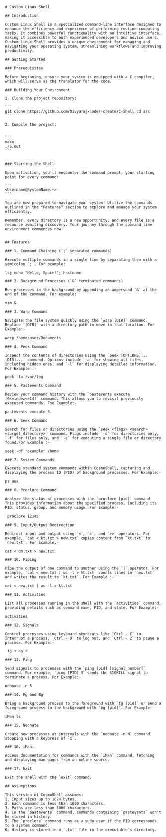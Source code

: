 	# Custom Linux Shell

	## Introduction

	Custom Linux Shell is a specialized command-line interface designed to enhance the efficiency and experience of performing routine computing tasks. It combines powerful functionality with an intuitive interface, making it accessible to both experienced developers and novice users. Custom Linux Shell provides a unique environment for managing and navigating your operating system, streamlining workflows and improving productivity.

	## Getting Started

	### Prerequisites

	Before beginning, ensure your system is equipped with a C compiler, which will serve as the translator for the code.

	### Building Your Environment

	1. Clone the project repository:

	```
	git clone https://github.com/Divyaraj-coder-create/C-Shell cd src
	```

	2. Compile the project:


	```
	make 
	./a.out
	```


	### Starting the Shell

	Upon activation, you'll encounter the command prompt, your starting point for every command:

	```
	<Username@SystemName:~>
	```

	You are now prepared to navigate your system! Utilize the commands outlined in the "Features" section to explore and manage your system efficiently.

	Remember, every directory is a new opportunity, and every file is a resource awaiting discovery. Your journey through the command line environment commences now!


	## Features

	### 1. Command Chaining (`;` separated commands)

	Execute multiple commands in a single line by separating them with a semicolon `;`. For example: 
```
ls; echo "Hello, Space!"; hostname
```
	### 2. Background Processes (`&` terminated commands)

	Run processes in the background by appending an ampersand `&` at the end of the command. For example: 
```
vim &
```
	### 3. Warp Command

	Navigate the file system quickly using the `warp [DIR]` command. Replace `[DIR]` with a directory path to move to that location. For Example:-
```
warp /home/user/Documents
```
	### 4. Peek Command

	Inspect the contents of directories using the `peek [OPTIONS]... [DIR]...` command. Options include `-a` for showing all files, including hidden ones, and `-l` for displaying detailed information. For Example :-

```
peek -la /var/log
```

	### 5. Pastevents Command

	Review your command history with the `pastevents execute [0<=index<=14]` command. This allows you to revisit previously executed commands. Foe Example:-
```
pastevents execute 3
```

	### 6. Seek Command

	Search for files or directories using the `seek <flags> <search> <target_directory>` command. Flags include `-d` for directories only, `-f` for files only, and `-e` for executing a single file or directory found.For Example :-

```
seek -df "example" /home
```

	### 7. System Commands

	Execute standard system commands within CosmoShell, capturing and displaying the process ID (PID) of background processes. For Example:-
```
ps aux
```

	### 8. Proclore Command

	Analyze the status of processes with the `proclore [pid]` command. This provides information about the specified process, including its PID, status, group, and memory usage. For Example:-
```
 proclore 12345
```

	### 9. Input/Output Redirection

	Redirect input and output using `<`, `>`, and `>>` operators. For example, `cat < kt.txt > new.txt` copies content from `kt.txt` to `new.txt`. For Example:-
```
cat < dm.txt > new.txt
```

	### 10. Piping

	Pipe the output of one command to another using the `|` operator. For example, `cat < new.txt | wc -l > kt.txt` counts lines in `new.txt` and writes the result to `kt.txt`. For Example :-
```
cat < new.txt | wc -l > kt.txt
```

	### 11. Activities

	List all processes running in the shell with the `activities` command, providing details such as command name, PID, and state. For Example:-
```
activities
```

	### 12. Signals

	Control processes using keyboard shortcuts like `Ctrl - C` to interrupt a process, `Ctrl - D` to log out, and `Ctrl - Z` to pause a process. For Example:-
```
 fg 1 bg 2
```

	### 13. Ping

	Send signals to processes with the `ping [pid] [signal_number]` command. For example, `ping [PID] 9` sends the SIGKILL signal to terminate a process. For Example:-
```
neonate -n 5
```

	### 14. Fg and Bg

	Bring a background process to the foreground with `fg [pid]` or send a foreground process to the background with `bg [pid]`. For Example:-
```
iMan ls
```

	### 15. Neonate

	Create new processes at intervals with the `neonate -n N` command, stopping with a keypress of `x`.

	### 16. iMan: 

	Access documentation for commands with the `iMan` command, fetching and displaying man pages from an online source.

	### 17. Exit

	Exit the shell with the `exit` command.

	## Assumptions

	This version of CosmoShell assumes:
	1. Input sizes up to 1024 bytes.
	2. Each command is less than 1000 characters.
	3. Paths are less than 1000 characters.
	4. In the `pastevents` command, commands containing `pastevents` won't be stored in history.
	5. The `proclore` command runs as a sudo user if the PID corresponds to a system command.
	6. History is stored in a `.txt` file in the executable's directory.

